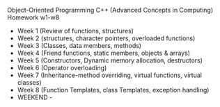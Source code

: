 Object-Oriented Programming C++ (Advanced Concepts in Computing)
Homework w1-w8
 - Week 1 (Review of functions, structures)
 - Week 2 (structures, character pointers, overloaded functions)
 - Week 3 (Classes, data members, methods)
 - Week 4 (Friend functions, static members, objects & arrays)
 - Week 5 (Constructors, Dynamic memory allocation, destructors)
 - Week 6 (Operator overloading)
 - Week 7 (Inheritance-method overriding, virtual functions, virtual classes)
 - Week 8 (Function Templates, class Templates, exception handling)
- WEEKEND - 
